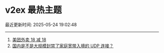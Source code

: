 # v2ex 最热主题

最近更新时间: 2025-05-24 19:02:48

--- 
1. [美团外卖 18 减 18](https://www.v2ex.com/t/1133973) 
2. [国内是不是大规模封禁了家庭宽带入境的 UDP 连接？](https://www.v2ex.com/t/1133974) 
